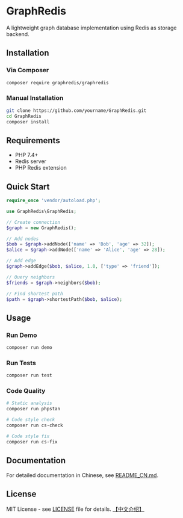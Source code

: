 # GraphRedis

A lightweight graph database implementation using Redis as storage backend.

## Installation

### Via Composer

```bash
composer require graphredis/graphredis
```

### Manual Installation

```bash
git clone https://github.com/yourname/GraphRedis.git
cd GraphRedis
composer install
```

## Requirements

- PHP 7.4+
- Redis server
- PHP Redis extension

## Quick Start

```php
require_once 'vendor/autoload.php';

use GraphRedis\GraphRedis;

// Create connection
$graph = new GraphRedis();

// Add nodes
$bob = $graph->addNode(['name' => 'Bob', 'age' => 32]);
$alice = $graph->addNode(['name' => 'Alice', 'age' => 28]);

// Add edge
$graph->addEdge($bob, $alice, 1.0, ['type' => 'friend']);

// Query neighbors
$friends = $graph->neighbors($bob);

// Find shortest path
$path = $graph->shortestPath($bob, $alice);
```

## Usage

### Run Demo

```bash
composer run demo
```

### Run Tests

```bash
composer run test
```

### Code Quality

```bash
# Static analysis
composer run phpstan

# Code style check
composer run cs-check

# Code style fix
composer run cs-fix
```

## Documentation

For detailed documentation in Chinese, see [README_CN.md](README_CN.md).

## License

MIT License - see [LICENSE](LICENSE) file for details.
[【中文介绍】](README_CN.md)